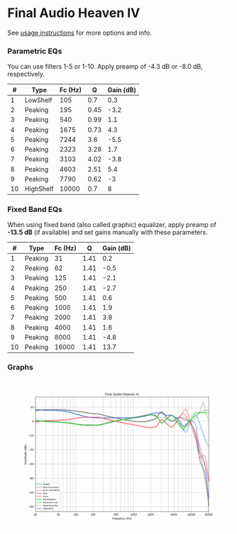 # Final Audio Heaven IV
See [usage instructions](https://github.com/jaakkopasanen/AutoEq#usage) for more options and info.

### Parametric EQs
You can use filters 1-5 or 1-10. Apply preamp of -4.3 dB or -8.0 dB, respectively.

|   # | Type      |   Fc (Hz) |    Q |   Gain (dB) |
|-----|-----------|-----------|------|-------------|
|   1 | LowShelf  |       105 | 0.7  |         0.3 |
|   2 | Peaking   |       195 | 0.45 |        -3.2 |
|   3 | Peaking   |       540 | 0.99 |         1.1 |
|   4 | Peaking   |      1675 | 0.73 |         4.3 |
|   5 | Peaking   |      7244 | 3.6  |        -5.5 |
|   6 | Peaking   |      2323 | 3.28 |         1.7 |
|   7 | Peaking   |      3103 | 4.02 |        -3.8 |
|   8 | Peaking   |      4603 | 2.51 |         5.4 |
|   9 | Peaking   |      7790 | 0.62 |        -3   |
|  10 | HighShelf |     10000 | 0.7  |         8   |

### Fixed Band EQs
When using fixed band (also called graphic) equalizer, apply preamp of **-13.5 dB** (if available) and set gains manually with these parameters.

|   # | Type    |   Fc (Hz) |    Q |   Gain (dB) |
|-----|---------|-----------|------|-------------|
|   1 | Peaking |        31 | 1.41 |         0.2 |
|   2 | Peaking |        62 | 1.41 |        -0.5 |
|   3 | Peaking |       125 | 1.41 |        -2.1 |
|   4 | Peaking |       250 | 1.41 |        -2.7 |
|   5 | Peaking |       500 | 1.41 |         0.6 |
|   6 | Peaking |      1000 | 1.41 |         1.9 |
|   7 | Peaking |      2000 | 1.41 |         3.8 |
|   8 | Peaking |      4000 | 1.41 |         1.6 |
|   9 | Peaking |      8000 | 1.41 |        -4.8 |
|  10 | Peaking |     16000 | 1.41 |        13.7 |

### Graphs
![](./Final%20Audio%20Heaven%20IV.png)
